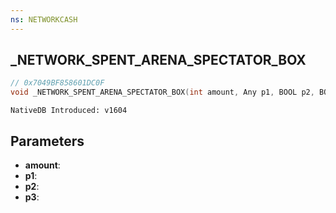 ```yaml
---
ns: NETWORKCASH
---
```

## _NETWORK_SPENT_ARENA_SPECTATOR_BOX

```c
// 0x7049BF858601DC0F
void _NETWORK_SPENT_ARENA_SPECTATOR_BOX(int amount, Any p1, BOOL p2, BOOL p3);
```

```
NativeDB Introduced: v1604
```

## Parameters
* **amount**:
* **p1**:
* **p2**:
* **p3**:
